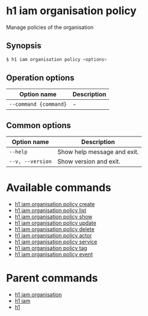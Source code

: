 
# h1 iam organisation policy

Manage policies of the organisation

## Synopsis

```bash
$ h1 iam organisation policy <options>
```

## Operation options

| Option name               | Description |
| ------------------------- | ----------- |
| ```--command {command}``` | -           |

## Common options

| Option name          | Description                 |
| -------------------- | --------------------------- |
| ```--help```         | Show help message and exit. |
| ```--v, --version``` | Show version and exit.      |

# Available commands

* [h1 iam organisation policy create](./create/README.md)
* [h1 iam organisation policy list](./list/README.md)
* [h1 iam organisation policy show](./show/README.md)
* [h1 iam organisation policy update](./update/README.md)
* [h1 iam organisation policy delete](./delete/README.md)
* [h1 iam organisation policy actor](./actor/README.md)
* [h1 iam organisation policy service](./service/README.md)
* [h1 iam organisation policy tag](./tag/README.md)
* [h1 iam organisation policy event](./event/README.md)

# Parent commands

* [h1 iam organisation](./../README.md)
* [h1 iam](./../../README.md)
* [h1](./../../../README.md)
